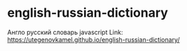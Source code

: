 # english-russian-dictionary
Англо русский словарь javascript
Link: https://utegenovkamel.github.io/english-russian-dictionary/
